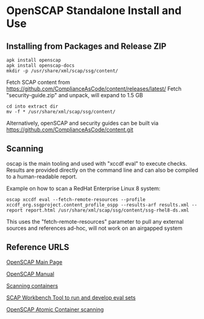 # OpenSCAP Standalone Install and Use

## Installing from Packages and Release ZIP

```
apk install openscap
apk install openscap-docs
mkdir -p /usr/share/xml/scap/ssg/content/
```

Fetch SCAP content from https://github.com/ComplianceAsCode/content/releases/latest/
Fetch "security-guide.zip" and unpack, will expand to 1.5 GB

```
cd into extract dir
mv -f * /usr/share/xml/scap/ssg/content/
```

Alternatively, openSCAP and security guides can be built via https://github.com/ComplianceAsCode/content.git 

## Scanning 

oscap is the main tooling and used with "xccdf eval" to execute checks. Results are provided directly on the command line and can also be compiled to a human-readable report.


Example on how to scan a RedHat Enterprise Linux 8 system:
```
oscap xccdf eval --fetch-remote-resources --profile xccdf_org.ssgproject.content_profile_ospp --results-arf results.xml --report report.html /usr/share/xml/scap/ssg/content/ssg-rhel8-ds.xml
```

This uses the "fetch-remote-resources" parameter to pull any external sources and references ad-hoc, will not work on an airgapped system

## Reference URLS

[OpenSCAP Main Page](https://github.com/OpenSCAP/openscap)

[OpenSCAP Manual](https://github.com/OpenSCAP/openscap/blob/maint-1.3/docs/manual/manual.adoc)

[Scanning containers](https://access.redhat.com/documentation/en-us/red_hat_enterprise_linux/7/html/security_guide/scanning-container-and-container-images-for-vulnerabilities_scanning-the-system-for-configuration-compliance-and-vulnerabilities)

[SCAP Workbench Tool to run and develop eval sets](https://www.open-scap.org/tools/scap-workbench/)

[OpenSCAP Atomic Container scanning](https://developers.redhat.com/blog/2016/05/02/introducing-atomic-scan-container-vulnerability-detection)

